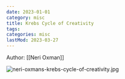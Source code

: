 ```yaml
---
date: 2023-01-01
category: misc
title: Krebs Cycle of Creativity
tags:
categories: misc
lastMod: 2023-03-27
---
```

Author: [[Neri Oxman]]

![neri-oxmans-krebs-cycle-of-creativity.jpg](/assets/neri-oxmans-krebs-cycle-of-creativity_1665584471561_0.jpg)
